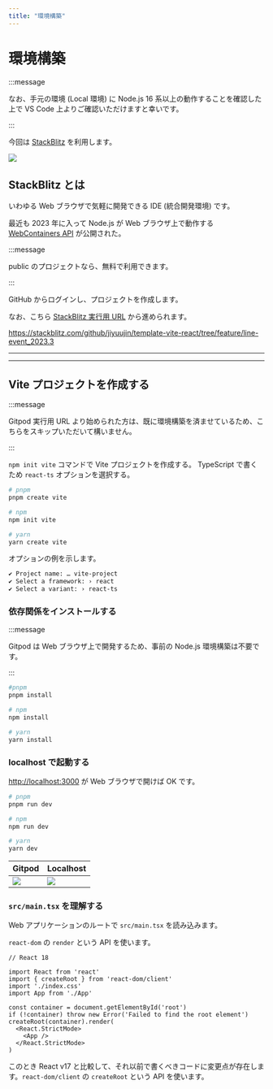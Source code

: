 ```yaml
---
title: "環境構築"
---
```


# 環境構築

:::message

なお、手元の環境 (Local 環境) に Node.js 16 系以上の動作することを確認した上で VS Code 上よりご確認いただけますと幸いです。

:::

今回は [StackBlitz](https://developer.stackblitz.com/) を利用します。

![](https://i.imgur.com/bWxkeyY.png)

## StackBlitz とは

いわゆる Web ブラウザで気軽に開発できる IDE (統合開発環境) です。

最近も 2023 年に入って Node.js が Web ブラウザ上で動作する [WebContainers API](https://webcontainers.io/) が公開された。

:::message

public のプロジェクトなら、無料で利用できます。

:::

GitHub からログインし、プロジェクトを作成します。

なお、こちら [StackBlitz 実行用 URL](https://stackblitz.com/github/jiyuujin/template-vite-react/tree/feature/line-event_2023.3) から進められます。

https://stackblitz.com/github/jiyuujin/template-vite-react/tree/feature/line-event_2023.3

---
<!-- TODO: サーバー閉じてしまった場合の復帰方法-->

---

<!-- vite の環境構築 -->

## Vite プロジェクトを作成する

:::message

Gitpod 実行用 URL より始められた方は、既に環境構築を済ませているため、こちらをスキップいただいて構いません。

:::

`npm init vite` コマンドで Vite プロジェクトを作成する。 TypeScript で書くため `react-ts` オプションを選択する。

```bash
# pnpm
pnpm create vite

# npm
npm init vite

# yarn
yarn create vite
```

オプションの例を示します。

```bash
✔ Project name: … vite-project
✔ Select a framework: › react
✔ Select a variant: › react-ts
```

### 依存関係をインストールする

:::message

Gitpod は Web ブラウザ上で開発するため、事前の Node.js 環境構築は不要です。

:::

```bash
#pnpm
pnpm install

# npm
npm install

# yarn
yarn install
```

### localhost で起動する

[http://localhost:3000](http://localhost:3000) が Web ブラウザで開けば OK です。

```bash
# pnpm
pnpm run dev

# npm
npm run dev

# yarn
yarn dev
```

<!-- Web ページが開けるようになる --->

|Gitpod|Localhost|
|:---|:---|
|![](https://i.imgur.com/rR5fo2C.jpg)|![](https://i.imgur.com/iUANZzJ.jpg)|

### `src/main.tsx` を理解する

Web アプリケーションのルートで `src/main.tsx` を読み込みます。

`react-dom` の `render` という API を使います。

```tsx:src/main.tsx
// React 18

import React from 'react'
import { createRoot } from 'react-dom/client'
import './index.css'
import App from './App'

const container = document.getElementById('root')
if (!container) throw new Error('Failed to find the root element')
createRoot(container).render(
  <React.StrictMode>
    <App />
  </React.StrictMode>
)
```

このとき React v17 と比較して、それ以前で書くべきコードに変更点が存在します。`react-dom/client` の `createRoot` という API を使います。
